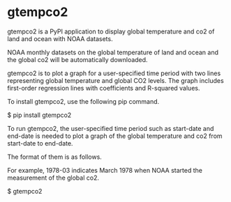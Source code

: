 # gtempco2

gtempco2 is a PyPI application to display global temperature and co2 of land and ocean with NOAA datasets.

NOAA monthly datasets on the global temperature of land and ocean and the global co2 will be automatically downloaded. 

gtempco2 is to plot a graph for a user-specified time period with two lines representing global temperature and global CO2 levels. The graph includes first-order regression lines with coefficients and R-squared values.

To install gtempco2, use the following pip command.

$ pip install gtempco2

To run gtempco2, the user-specified time period such as start-date and end-date is needed to plot a graph of the global temperature and co2 from start-date to end-date. 

The format of them is as follows.

For example, 1978-03 indicates March 1978 when NOAA started the measurement of the global co2.

$ gtempco2

